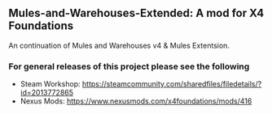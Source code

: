 ## Mules-and-Warehouses-Extended: A mod for X4 Foundations
An continuation of Mules and Warehouses v4 & Mules Extentsion.

### For general releases of this project please see the following
* Steam Workshop: https://steamcommunity.com/sharedfiles/filedetails/?id=2013772865
* Nexus Mods: https://www.nexusmods.com/x4foundations/mods/416
